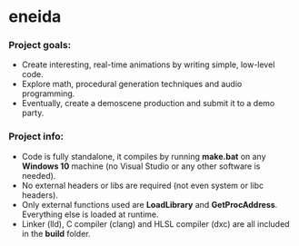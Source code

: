 # eneida

### Project goals:<br />
* Create interesting, real-time animations by writing simple, low-level code.
* Explore math, procedural generation techniques and audio programming.
* Eventually, create a demoscene production and submit it to a demo party.

### Project info:<br />
* Code is fully standalone, it compiles by running **make.bat** on any **Windows 10** machine (no Visual Studio or any other software is needed).
* No external headers or libs are required (not even system or libc headers).
* Only external functions used are **LoadLibrary** and **GetProcAddress**. Everything else is loaded at runtime.
* Linker (lld), C compiler (clang) and HLSL compiler (dxc) are all included in the **build** folder.
